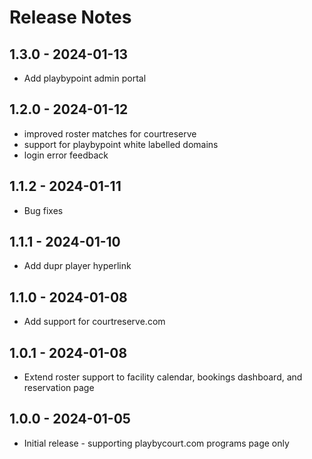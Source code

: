 # Release Notes

## 1.3.0 - 2024-01-13
- Add playbypoint admin portal

## 1.2.0 - 2024-01-12

- improved roster matches for courtreserve
- support for playbypoint white labelled domains
- login error feedback

## 1.1.2 - 2024-01-11
- Bug fixes

## 1.1.1 - 2024-01-10
- Add dupr player hyperlink

## 1.1.0 - 2024-01-08
- Add support for courtreserve.com

## 1.0.1 - 2024-01-08
- Extend roster support to facility calendar,  bookings dashboard, and reservation page

## 1.0.0 - 2024-01-05
- Initial release - supporting playbycourt.com programs page only
